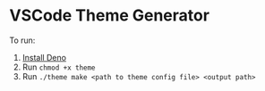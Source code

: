 # VSCode Theme Generator
To run:

1. [Install Deno](https://deno.land/manual/getting_started/installation)
1. Run `chmod +x theme`
1. Run `./theme make <path to theme config file> <output path>`